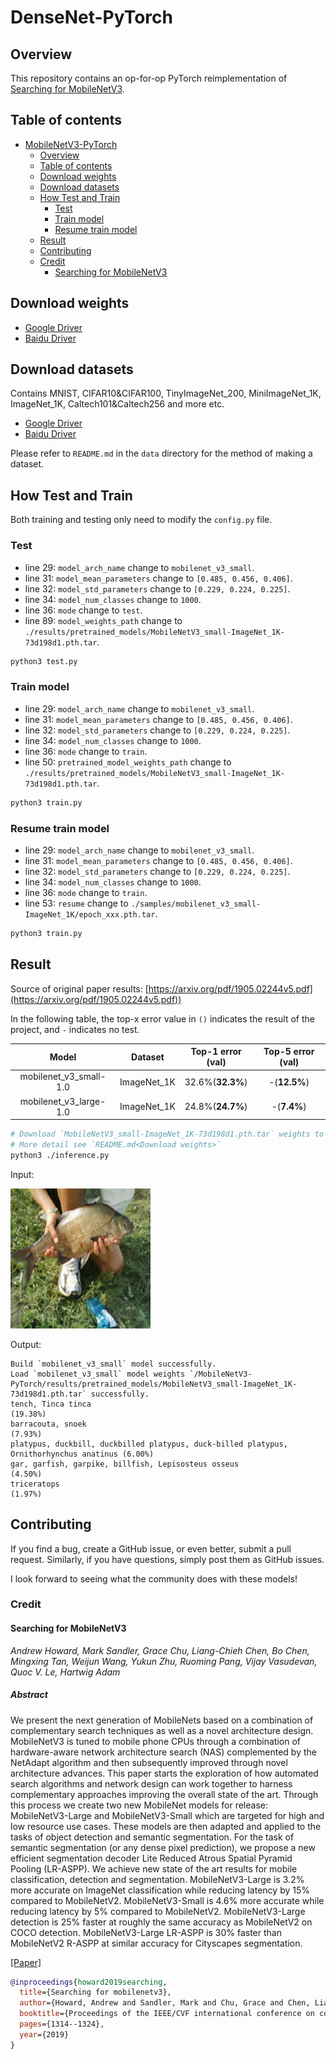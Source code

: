 # DenseNet-PyTorch

## Overview

This repository contains an op-for-op PyTorch reimplementation of [Searching for MobileNetV3](https://arxiv.org/pdf/1905.02244v5.pdf).

## Table of contents

- [MobileNetV3-PyTorch](#mobilenetv3-pytorch)
    - [Overview](#overview)
    - [Table of contents](#table-of-contents)
    - [Download weights](#download-weights)
    - [Download datasets](#download-datasets)
    - [How Test and Train](#how-test-and-train)
        - [Test](#test)
        - [Train model](#train-model)
        - [Resume train model](#resume-train-model)
    - [Result](#result)
    - [Contributing](#contributing)
    - [Credit](#credit)
        - [Searching for MobileNetV3](#searching-for-mobilenetv3)

## Download weights

- [Google Driver](https://drive.google.com/drive/folders/17ju2HN7Y6pyPK2CC_AqnAfTOe9_3hCQ8?usp=sharing)
- [Baidu Driver](https://pan.baidu.com/s/1yNs4rqIb004-NKEdKBJtYg?pwd=llot)

## Download datasets

Contains MNIST, CIFAR10&CIFAR100, TinyImageNet_200, MiniImageNet_1K, ImageNet_1K, Caltech101&Caltech256 and more etc.

- [Google Driver](https://drive.google.com/drive/folders/1f-NSpZc07Qlzhgi6EbBEI1wTkN1MxPbQ?usp=sharing)
- [Baidu Driver](https://pan.baidu.com/s/1arNM38vhDT7p4jKeD4sqwA?pwd=llot)

Please refer to `README.md` in the `data` directory for the method of making a dataset.

## How Test and Train

Both training and testing only need to modify the `config.py` file.

### Test

- line 29: `model_arch_name` change to `mobilenet_v3_small`.
- line 31: `model_mean_parameters` change to `[0.485, 0.456, 0.406]`.
- line 32: `model_std_parameters` change to `[0.229, 0.224, 0.225]`.
- line 34: `model_num_classes` change to `1000`.
- line 36: `mode` change to `test`.
- line 89: `model_weights_path` change to `./results/pretrained_models/MobileNetV3_small-ImageNet_1K-73d198d1.pth.tar`.

```bash
python3 test.py
```

### Train model

- line 29: `model_arch_name` change to `mobilenet_v3_small`.
- line 31: `model_mean_parameters` change to `[0.485, 0.456, 0.406]`.
- line 32: `model_std_parameters` change to `[0.229, 0.224, 0.225]`.
- line 34: `model_num_classes` change to `1000`.
- line 36: `mode` change to `train`.
- line 50: `pretrained_model_weights_path` change to `./results/pretrained_models/MobileNetV3_small-ImageNet_1K-73d198d1.pth.tar`.

```bash
python3 train.py
```

### Resume train model

- line 29: `model_arch_name` change to `mobilenet_v3_small`.
- line 31: `model_mean_parameters` change to `[0.485, 0.456, 0.406]`.
- line 32: `model_std_parameters` change to `[0.229, 0.224, 0.225]`.
- line 34: `model_num_classes` change to `1000`.
- line 36: `mode` change to `train`.
- line 53: `resume` change to `./samples/mobilenet_v3_small-ImageNet_1K/epoch_xxx.pth.tar`.

```bash
python3 train.py
```

## Result

Source of original paper results: [https://arxiv.org/pdf/1905.02244v5.pdf](https://arxiv.org/pdf/1905.02244v5.pdf))

In the following table, the top-x error value in `()` indicates the result of the project, and `-` indicates no test.

|         Model          |   Dataset   | Top-1 error (val) | Top-5 error (val) |
|:----------------------:|:-----------:|:-----------------:|:-----------------:|
| mobilenet_v3_small-1.0 | ImageNet_1K | 32.6%(**32.3%**)  |   -(**12.5%**)    |
| mobilenet_v3_large-1.0 | ImageNet_1K | 24.8%(**24.7%**)  |    -(**7.4%**)    |

```bash
# Download `MobileNetV3_small-ImageNet_1K-73d198d1.pth.tar` weights to `./results/pretrained_models`
# More detail see `README.md<Download weights>`
python3 ./inference.py 
```

Input:

<span align="center"><img width="224" height="224" src="figure/n01440764_36.JPEG"/></span>

Output:

```text
Build `mobilenet_v3_small` model successfully.
Load `mobilenet_v3_small` model weights `/MobileNetV3-PyTorch/results/pretrained_models/MobileNetV3_small-ImageNet_1K-73d198d1.pth.tar` successfully.
tench, Tinca tinca                                                          (19.38%)
barracouta, snoek                                                           (7.93%)
platypus, duckbill, duckbilled platypus, duck-billed platypus, Ornithorhynchus anatinus (6.00%)
gar, garfish, garpike, billfish, Lepisosteus osseus                         (4.50%)
triceratops                                                                 (1.97%)
```

## Contributing

If you find a bug, create a GitHub issue, or even better, submit a pull request. Similarly, if you have questions,
simply post them as GitHub issues.

I look forward to seeing what the community does with these models!

### Credit

#### Searching for MobileNetV3

*Andrew Howard, Mark Sandler, Grace Chu, Liang-Chieh Chen, Bo Chen, Mingxing Tan, Weijun Wang, Yukun Zhu, Ruoming Pang,
Vijay Vasudevan, Quoc V. Le, Hartwig Adam*

##### Abstract

We present the next generation of MobileNets based on a combination of complementary search techniques as well as a
novel architecture design. MobileNetV3 is tuned to mobile phone CPUs through a combination of hardware-aware network
architecture search (NAS) complemented by the NetAdapt algorithm and then subsequently improved through novel
architecture advances. This paper starts the exploration of how automated search algorithms and network design can work
together to harness complementary approaches improving the overall state of the art. Through this process we create two
new MobileNet models for release: MobileNetV3-Large and MobileNetV3-Small which are targeted for high and low resource
use cases. These models are then adapted and applied to the tasks of object detection and semantic segmentation. For the
task of semantic segmentation (or any dense pixel prediction), we propose a new efficient segmentation decoder Lite
Reduced Atrous Spatial Pyramid Pooling (LR-ASPP). We achieve new state of the art results for mobile classification,
detection and segmentation. MobileNetV3-Large is 3.2\% more accurate on ImageNet classification while reducing latency
by 15\% compared to MobileNetV2. MobileNetV3-Small is 4.6\% more accurate while reducing latency by 5\% compared to
MobileNetV2. MobileNetV3-Large detection is 25\% faster at roughly the same accuracy as MobileNetV2 on COCO detection.
MobileNetV3-Large LR-ASPP is 30\% faster than MobileNetV2 R-ASPP at similar accuracy for Cityscapes segmentation.

[[Paper]](https://arxiv.org/pdf/1905.02244v5.pdf)

```bibtex
@inproceedings{howard2019searching,
  title={Searching for mobilenetv3},
  author={Howard, Andrew and Sandler, Mark and Chu, Grace and Chen, Liang-Chieh and Chen, Bo and Tan, Mingxing and Wang, Weijun and Zhu, Yukun and Pang, Ruoming and Vasudevan, Vijay and others},
  booktitle={Proceedings of the IEEE/CVF international conference on computer vision},
  pages={1314--1324},
  year={2019}
}
```